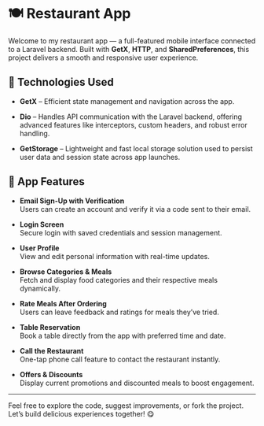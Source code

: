 # 🍽️ Restaurant App

Welcome to my restaurant app — a full-featured mobile interface connected to a Laravel backend. Built with **GetX**, **HTTP**, and **SharedPreferences**, this project delivers a smooth and responsive user experience.

## 🔧 Technologies Used
- **GetX** – Efficient state management and navigation across the app.

- **Dio** – Handles API communication with the Laravel backend, offering advanced features like interceptors, custom headers, and robust error handling.

- **GetStorage** – Lightweight and fast local storage solution used to persist user data and session state across app launches.
  
## 📱 App Features

- **Email Sign-Up with Verification**  
  Users can create an account and verify it via a code sent to their email.

- **Login Screen**  
  Secure login with saved credentials and session management.

- **User Profile**  
  View and edit personal information with real-time updates.

- **Browse Categories & Meals**  
  Fetch and display food categories and their respective meals dynamically.

- **Rate Meals After Ordering**  
  Users can leave feedback and ratings for meals they’ve tried.

- **Table Reservation**  
  Book a table directly from the app with preferred time and date.

- **Call the Restaurant**  
  One-tap phone call feature to contact the restaurant instantly.

- **Offers & Discounts**  
  Display current promotions and discounted meals to boost engagement.

---

Feel free to explore the code, suggest improvements, or fork the project.  
Let’s build delicious experiences together! 😋
